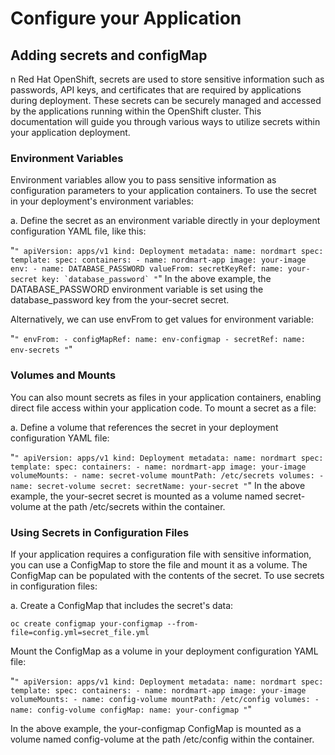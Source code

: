 # Configure your Application

## Adding secrets and configMap

n Red Hat OpenShift, secrets are used to store sensitive information such as passwords, API keys, and certificates that are required by applications during deployment. These secrets can be securely managed and accessed by the applications running within the OpenShift cluster. This documentation will guide you through various ways to utilize secrets within your application deployment.

### Environment Variables

Environment variables allow you to pass sensitive information as configuration parameters to your application containers. To use the secret in your deployment's environment variables:

a. Define the secret as an environment variable directly in your deployment configuration YAML file, like this:

"```"
apiVersion: apps/v1
kind: Deployment
metadata:
  name: nordmart
spec:
  template:
    spec:
      containers:
      - name: nordmart-app
        image: your-image
        env:
        - name: DATABASE_PASSWORD
          valueFrom:
            secretKeyRef:
              name: your-secret
              key: `database_password`
"```"
In the above example, the DATABASE_PASSWORD environment variable is set using the database_password key from the your-secret secret.

Alternatively, we can use envFrom to get values for environment variable:

"```"
        envFrom:
        - configMapRef:
            name: env-configmap
        - secretRef:
            name: env-secrets
"```"

### Volumes and Mounts

You can also mount secrets as files in your application containers, enabling direct file access within your application code. To mount a secret as a file:

a. Define a volume that references the secret in your deployment configuration YAML file:

"```"
apiVersion: apps/v1
kind: Deployment
metadata:
  name: nordmart
spec:
  template:
    spec:
      containers:
      - name: nordmart-app
        image: your-image
        volumeMounts:
        - name: secret-volume
          mountPath: /etc/secrets
    volumes:
    - name: secret-volume
      secret:
        secretName: your-secret
"```"
In the above example, the your-secret secret is mounted as a volume named secret-volume at the path /etc/secrets within the container.

### Using Secrets in Configuration Files

If your application requires a configuration file with sensitive information, you can use a ConfigMap to store the file and mount it as a volume. The ConfigMap can be populated with the contents of the secret. To use secrets in configuration files:

a. Create a ConfigMap that includes the secret's data:

`oc create configmap your-configmap --from-file=config.yml=secret_file.yml`

Mount the ConfigMap as a volume in your deployment configuration YAML file:

"```"
apiVersion: apps/v1
kind: Deployment
metadata:
  name: nordmart
spec:
  template:
    spec:
      containers:
      - name: nordmart-app
        image: your-image
        volumeMounts:
        - name: config-volume
          mountPath: /etc/config
    volumes:
    - name: config-volume
      configMap:
        name: your-configmap
"```"

In the above example, the your-configmap ConfigMap is mounted as a volume named config-volume at the path /etc/config within the container.
